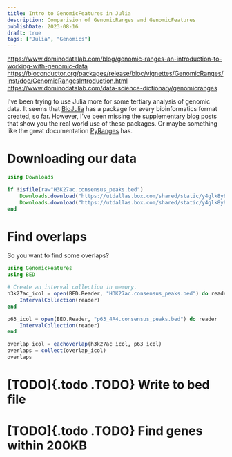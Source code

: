 ```yaml
---
title: Intro to GenomicFeatures in Julia
description: Comparision of GenomicRanges and GenomicFeatures
publishDate: 2023-08-16
draft: true
tags: ["Julia", "Genomics"]
---
```


<https://www.dominodatalab.com/blog/genomic-ranges-an-introduction-to-working-with-genomic-data>
<https://bioconductor.org/packages/release/bioc/vignettes/GenomicRanges/inst/doc/GenomicRangesIntroduction.html>
<https://www.dominodatalab.com/data-science-dictionary/genomicranges>

I\'ve been trying to use Julia more for some tertiary analysis of
genomic data. It seems that [BioJulia](https://biojulia.net/) has a
package for every bioinformatics format created, so far. However, I\'ve
been missing the supplementary blog posts that show you the real world
use of these packages. Or maybe something like the great documentation
[PyRanges](https://biocore-ntnu.github.io/pyranges/) has.

# Downloading our data

``` julia
using Downloads

if !isfile(raw"H3K27ac.consensus_peaks.bed")
    Downloads.download("https://utdallas.box.com/shared/static/y4glk8y8chjq5fuv6iowe6bjz1vovkr3.bed", "H3K27ac.consensus_peaks.bed")
    Downloads.download("https://utdallas.box.com/shared/static/y4glk8y8chjq5fuv6iowe6bjz1vovkr3.bed", "p63_4A4.consensus_peaks.bed")
end
```

# Find overlaps

So you want to find some overlaps?

``` julia
using GenomicFeatures
using BED

# Create an interval collection in memory.
h3k27ac_icol = open(BED.Reader, "H3K27ac.consensus_peaks.bed") do reader
    IntervalCollection(reader)
end

p63_icol = open(BED.Reader, "p63_4A4.consensus_peaks.bed") do reader
    IntervalCollection(reader)
end

overlap_icol = eachoverlap(h3k27ac_icol, p63_icol)
overlaps = collect(overlap_icol)
overlaps
```

# [TODO]{.todo .TODO} Write to bed file

# [TODO]{.todo .TODO} Find genes within 200KB
